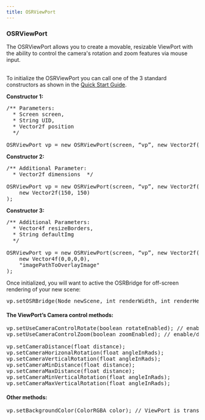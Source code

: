 ```yaml
---
title: OSRViewPort
---
```

<h3 class="sectionedit1" id="osrviewport">OSRViewPort</h3>
<div class="level3">

<p>
The OSRViewPort allows you to create a movable, resizable ViewPort with the ability to control the camera's rotation and zoom features via mouse input.<br />

<br />

To initialize the OSRViewPort you can call one of the 3 standard constructors as shown in the <a href="http://jmonkeyengine.org/wiki/doku.php/jme3:contributions:tonegodgui:quickstart" class="urlextern" title="http://jmonkeyengine.org/wiki/doku.php/jme3:contributions:tonegodgui:quickstart" rel="nofollow">Quick Start Guide</a>.
</p>

<p>
<strong>Constructor 1:</strong><br />

</p>
<pre class="code java"><span class="co3">/** Parameters:
  * Screen screen,
  * String UID,
  * Vector2f position
  */</span>
 
OSRViewPort vp <span class="sy0">=</span> <span class="kw1">new</span> OSRViewPort<span class="br0">(</span>screen, “vp”, <span class="kw1">new</span> Vector2f<span class="br0">(</span><span class="nu0">15</span>, <span class="nu0">15</span><span class="br0">)</span><span class="br0">)</span><span class="sy0">;</span></pre>

<p>
<strong>Constructor 2:</strong><br />

</p>
<pre class="code java"><span class="co3">/** Additional Parameter:
  * Vector2f dimensions  */</span>
 
OSRViewPort vp <span class="sy0">=</span> <span class="kw1">new</span> OSRViewPort<span class="br0">(</span>screen, “vp”, <span class="kw1">new</span> Vector2f<span class="br0">(</span><span class="nu0">15</span>, <span class="nu0">15</span><span class="br0">)</span>,
    <span class="kw1">new</span> Vector2f<span class="br0">(</span><span class="nu0">150</span>, <span class="nu0">150</span><span class="br0">)</span>
<span class="br0">)</span><span class="sy0">;</span></pre>

<p>
<strong>Constructor 3:</strong><br />

</p>
<pre class="code java"><span class="co3">/** Additional Parameters:
  * Vector4f resizeBorders,
  * String defaultImg
  */</span>
 
OSRViewPort vp <span class="sy0">=</span> <span class="kw1">new</span> OSRViewPort<span class="br0">(</span>screen, “vp”, <span class="kw1">new</span> Vector2f<span class="br0">(</span><span class="nu0">15</span>, <span class="nu0">15</span><span class="br0">)</span>, <span class="kw1">new</span> Vector2f<span class="br0">(</span><span class="nu0">150</span>, <span class="nu0">150</span><span class="br0">)</span>,
    <span class="kw1">new</span> Vector4f<span class="br0">(</span><span class="nu0">0</span>,<span class="nu0">0</span>,<span class="nu0">0</span>,<span class="nu0">0</span><span class="br0">)</span>,
    <span class="st0">"imagePathToOverlayImage"</span>
<span class="br0">)</span><span class="sy0">;</span></pre>

<p>
Once initialized, you will want to active the OSRBridge for off-screen rendering of your new scene:
</p>
<pre class="code java">vp.<span class="me1">setOSRBridge</span><span class="br0">(</span>Node newScene, <span class="kw4">int</span> renderWidth, <span class="kw4">int</span> renderHeight<span class="br0">)</span><span class="sy0">;</span></pre>

</div>

<h4 id="the_viewport_s_camera_control_methods">The ViewPort’s Camera control methods:</h4>
<div class="level4">
<pre class="code java">vp.<span class="me1">setUseCameraControlRotate</span><span class="br0">(</span><span class="kw4">boolean</span> rotateEnabled<span class="br0">)</span><span class="sy0">;</span> <span class="co1">// enable/disable rotation control</span>
vp.<span class="me1">setUseCameraControlZoom</span><span class="br0">(</span><span class="kw4">boolean</span> zoomEnabled<span class="br0">)</span><span class="sy0">;</span> <span class="co1">// enable/disable zoom control</span>
 
vp.<span class="me1">setCameraDistance</span><span class="br0">(</span><span class="kw4">float</span> distance<span class="br0">)</span><span class="sy0">;</span>
vp.<span class="me1">setCameraHorizonalRotation</span><span class="br0">(</span><span class="kw4">float</span> angleInRads<span class="br0">)</span><span class="sy0">;</span>
vp.<span class="me1">setCameraVerticalRotation</span><span class="br0">(</span><span class="kw4">float</span> angleInRads<span class="br0">)</span><span class="sy0">;</span>
vp.<span class="me1">setCameraMinDistance</span><span class="br0">(</span><span class="kw4">float</span> distance<span class="br0">)</span><span class="sy0">;</span>
vp.<span class="me1">setCameraMaxDistance</span><span class="br0">(</span><span class="kw4">float</span> distance<span class="br0">)</span><span class="sy0">;</span>
vp.<span class="me1">setCameraMinVerticalRotation</span><span class="br0">(</span><span class="kw4">float</span> angleInRads<span class="br0">)</span><span class="sy0">;</span>
vp.<span class="me1">setCameraMaxVerticalRotation</span><span class="br0">(</span><span class="kw4">float</span> angleInRads<span class="br0">)</span><span class="sy0">;</span></pre>

</div>

<h4 id="other_methods">Other methods:</h4>
<div class="level4">
<pre class="code java">vp.<span class="me1">setBackgroundColor</span><span class="br0">(</span>ColorRGBA color<span class="br0">)</span><span class="sy0">;</span> <span class="co1">// ViewPort is transparent by default</span></pre>

</div>
